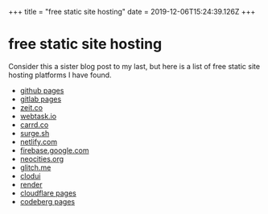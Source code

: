 +++
title = "free static site hosting"
date = 2019-12-06T15:24:39.126Z
+++
# free static site hosting

Consider this a sister blog post to my last, but here is a list of free static site hosting platforms I have found.

* [github pages](https://pages.github.com/)
* [gitlab pages](https://docs.gitlab.com/ee/user/project/pages/)
* [zeit.co](https://zeit.co/)
* [webtask.io](https://webtask.io/)
* [carrd.co](https://carrd.co/)
* [surge.sh](https://surge.sh/)
* [netlify.com](https://www.netlify.com/)
* [firebase.google.com](https://firebase.google.com/)
* [neocities.org](https://neocities.org)
* [glitch.me](https://glitch.com/)
* [clodui](https://www.clodui.com/)
* [render](https://render.com/)
* [cloudflare pages](https://pages.cloudflare.com/)
* [codeberg pages](https://docs.codeberg.org/codeberg-pages/)
